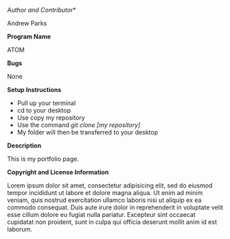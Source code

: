 *Author and Contributor**

Andrew Parks

**Program Name**

ATOM

**Bugs**

None

**Setup Instructions**

* Pull up your terminal
* cd to your desktop
* Use copy my repository
* Use the command *git clone [my repository]*
* My folder will then be transferred  to your desktop

**Description**

This is my portfolio page.

**Copyright and License Information**

Lorem ipsum dolor sit amet, consectetur adipisicing elit, sed do eiusmod tempor incididunt ut labore et dolore magna aliqua. Ut enim ad minim veniam, quis nostrud exercitation ullamco laboris nisi ut aliquip ex ea commodo consequat. Duis aute irure dolor in reprehenderit in voluptate velit esse cillum dolore eu fugiat nulla pariatur. Excepteur sint occaecat cupidatat non proident, sunt in culpa qui officia deserunt mollit anim id est laborum.
